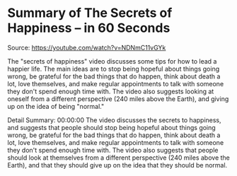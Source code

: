 # Summary of The Secrets of Happiness – in 60 Seconds

Source: https://youtube.com/watch?v=NDNmC11vGYk

The "secrets of happiness" video discusses some tips for how to lead a happier life. The main ideas are to stop being hopeful about things going wrong, be grateful for the bad things that do happen, think about death a lot, love themselves, and make regular appointments to talk with someone they don't spend enough time with. The video also suggests looking at oneself from a different perspective (240 miles above the Earth), and giving up on the idea of being "normal."

Detail Summary: 
00:00:00
The video discusses the secrets to happiness, and suggests that people should stop being hopeful about things going wrong, be grateful for the bad things that do happen, think about death a lot, love themselves, and make regular appointments to talk with someone they don't spend enough time with. The video also suggests that people should look at themselves from a different perspective (240 miles above the Earth), and that they should give up on the idea that they should be normal.

